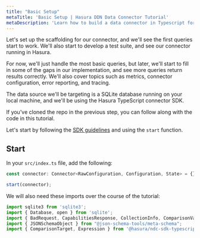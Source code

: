 ```yaml
---
title: "Basic Setup"
metaTitle: 'Basic Setup | Hasura DDN Data Connector Tutorial'
metaDescription: 'Learn how to build a data connector in Typescript for Hasura DDN'
---
```


Let's set up the scaffolding for our connector, and we'll see the first queries start to work. We'll also start to
develop a test suite, and see our connector running in Hasura.

For now, we'll just handle the most basic queries, but later, we'll start to fill in some of the gaps in our
implementation, and see more queries return results correctly. We'll also cover topics such as metrics, connector
configuration, error reporting, and tracing.

The data source we'll be targeting is a SQLite database running on your local machine, and we'll be using the Hasura
TypeScript connector SDK.

If you've cloned the repo in the previous step, you can follow along with the code in this tutorial.

Let's start by following the [SDK guidelines](https://github.com/hasura/ndc-sdk-typescript) and using the `start`
function.

## Start

In your `src/index.ts` file, add the following:

```typescript
const connector: Connector<RawConfiguration, Configuration, State> = {};

start(connector);
```

We will also need these imports over the course of the tutorial:

```typescript
import sqlite3 from 'sqlite3';
import { Database, open } from 'sqlite';
import { BadRequest, CapabilitiesResponse, CollectionInfo, ComparisonValue, Connector, ExplainResponse, InternalServerError, MutationRequest, MutationResponse, NotSupported, ObjectField, ObjectType, OrderByElement, QueryRequest, QueryResponse, RowFieldValue, ScalarType, SchemaResponse, start } from "@hasura/ndc-sdk-typescript";
import { JSONSchemaObject } from "@json-schema-tools/meta-schema";
import { ComparisonTarget, Expression } from '@hasura/ndc-sdk-typescript/dist/generated/typescript/QueryRequest';
```